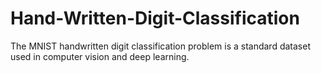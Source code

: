# Hand-Written-Digit-Classification
The MNIST handwritten digit classification problem is a standard dataset used in computer vision and deep learning.
